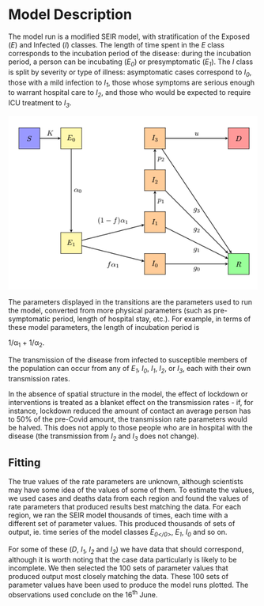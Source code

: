 # Model Description

The model run is a modified SEIR model, with stratification of the Exposed (*E*) and Infected (*I*) classes. The length of time spent in the *E* class corresponds to the incubation period of the disease: during the incubation period, a person can be incubating (*E<sub>0</sub>*) or presymptomatic (*E<sub>1</sub>*). The *I* class is split by severity or type of illness: asymptomatic cases correspond to *I<sub>0</sub>*, those with a mild infection to *I<sub>1</sub>*, those whose symptoms are serious enough to warrant hospital care to *I<sub>2</sub>*, and those who would be expected to require ICU treatment to *I<sub>3</sub>*.

![GitHub Logo](SEIRmodel.png)

The parameters displayed in the transitions are the parameters used to run the model, converted from more physical parameters (such as pre-symptomatic period, length of hospital stay, etc.). For example, in terms of these model parameters, the length of incubation period is 

1/&alpha;<sub>1</sub> + 1/&alpha;<sub>2</sub>. 

The transmission of the disease from infected to susceptible members of the population can occur from any of *E<sub>1</sub>*, *I<sub>0</sub>*, *I<sub>1</sub>*, *I<sub>2</sub>*, or *I<sub>3</sub>*, each with their own transmission rates. 

In the absence of spatial structure in the model, the effect of lockdown or interventions is treated as a blanket effect on the transmission rates - if, for instance, lockdown reduced the amount of contact an average person has to 50% of the pre-Covid amount, the transmission rate parameters would be halved. This does not apply to those people who are in hospital with the disease (the transmission from *I<sub>2</sub>* and *I<sub>3</sub>* does not change).

## Fitting

The true values of the rate parameters are unknown, although scientists may have some idea of the values of some of them. To estimate the values, we used cases and deaths data from each region and found the values of rate parameters that produced results best matching the data. For each region, we ran the SEIR model thousands of times, each time with a different set of parameter values. This produced thousands of sets of output, ie. time series of the model classes *E<sub>0</0>*, *E<sub>1</sub>*, *I<sub>0</sub>* and so on. 

For some of these (*D*, *I<sub>1</sub>*, *I<sub>2</sub>* and *I<sub>3</sub>*) we have data that should correspond, although it is worth noting that the case data particularly is likely to be incomplete. We then selected the 100 sets of parameter values that produced output most closely matching the data. These 100 sets of parameter values have been used to produce the model runs plotted. The observations used conclude on the 16<sup>th</sup> June.

               
              